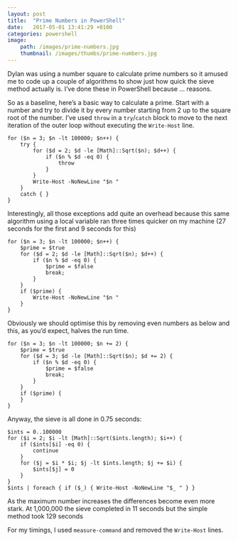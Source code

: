 ```yaml
---
layout: post
title:  "Prime Numbers in PowerShell"
date:   2017-05-01 13:41:29 +0100
categories: powershell
image:
    path: /images/prime-numbers.jpg
    thumbnail: /images/thumbs/prime-numbers.jpg
---
```

Dylan was using a number square to calculate prime numbers so it amused me to code up a couple of algorithms to show just how quick the sieve method actually is. I’ve done these in PowerShell because … reasons.

So as a baseline, here’s a basic way to calculate a prime. Start with a number and try to divide it by every number starting from 2 up to the square root of the number. I’ve used `throw` in a `try`/`catch` block to move to the next iteration of the outer loop without executing the `Write-Host` line.

    for ($n = 3; $n -lt 100000; $n++) {
        try {
            for ($d = 2; $d -le [Math]::Sqrt($n); $d++) {
                if ($n % $d -eq 0) {
                    throw
                }
            }
            Write-Host -NoNewLine "$n "
        }
        catch { }
    }

Interestingly, all those exceptions add quite an overhead because this same algorithm using a local variable ran three times quicker on my machine (27 seconds for the first and 9 seconds for this)

    for ($n = 3; $n -lt 100000; $n++) {
        $prime = $true
        for ($d = 2; $d -le [Math]::Sqrt($n); $d++) {
            if ($n % $d -eq 0) {
                $prime = $false
                break;
            }
        }
        if ($prime) {
            Write-Host -NoNewLine "$n "
        }
    }

Obviously we should optimise this by removing even numbers as below and this, as you’d expect, halves the run time.

    for ($n = 3; $n -lt 100000; $n += 2) {
        $prime = $true
        for ($d = 3; $d -le [Math]::Sqrt($n); $d += 2) {
            if ($n % $d -eq 0) {
                $prime = $false
                break;
            }
        }
        if ($prime) {
        }
    }

Anyway, the sieve is all done in 0.75 seconds:

    $ints = 0..100000
    for ($i = 2; $i -lt [Math]::Sqrt($ints.length); $i++) {
        if ($ints[$i] -eq 0) {
            continue
        }
        for ($j = $i * $i; $j -lt $ints.length; $j += $i) {
            $ints[$j] = 0
        }
    }
    $ints | foreach { if ($_) { Write-Host -NoNewLine "$_ " } }

As the maximum number increases the differences become even more stark. At 1,000,000 the sieve completed in 11 seconds but the simple method took 129 seconds

For my timings, I used `measure-command` and removed the `Write-Host` lines.
